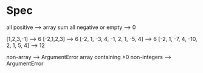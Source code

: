 # Spec

all positive --> array sum
all negative or empty --> 0

[1,2,3,-1] --> 6
[-2,1,2,3] --> 6
[-2, 1, -3, 4, -1, 2, 1, -5, 4] --> 6
[-2, 1, -7, 4, -10, 2, 1, 5, 4] --> 12


non-array --> ArgumentError
array containing >0 non-integers --> ArgumentError
